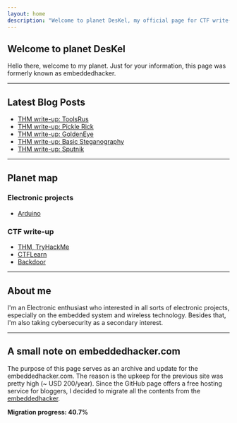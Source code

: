 ```yaml
---
layout: home
description: "Welcome to planet DesKel, my official page for CTF write-up, Electronic tutorial, review and etc."
---
```


## Welcome to planet DesKel

Hello there, welcome to my planet. Just for your information, this page was formerly known as embeddedhacker.

---

## Latest Blog Posts
<!-- BLOG-POST-LIST:START -->
- [THM write-up: ToolsRus](https://deskel.github.io/posts/thm/toolsrus)
- [THM write-up: Pickle Rick](https://deskel.github.io/posts/thm/pickle-rick)
- [THM write-up: GoldenEye](https://deskel.github.io/posts/thm/goldeneye)
- [THM write-up: Basic Steganography](https://deskel.github.io/posts/thm/basic-steganography)
- [THM write-up: Sputnik](https://deskel.github.io/posts/thm/sputnik)
<!-- BLOG-POST-LIST:END -->

---

## Planet map

### Electronic projects
- [Arduino](https://deskel.github.io/arduino)

### CTF write-up
- [THM, TryHackMe](https://deskel.github.io/thm)
- [CTFLearn](https://www.embeddedhacker.com)
- [Backdoor](https://www.embeddedhacker.com)

---

## About me

I'm an Electronic enthusiast who interested in all sorts of electronic projects, especially on the embedded system and wireless technology. Besides that, I'm also taking cybersecurity as a secondary interest.

---

## A small note on embeddedhacker.com

The purpose of this page serves as an archive and update for the embeddedhacker.com. The reason is the upkeep for the previous site was pretty high (~ USD 200/year). Since the GitHub page offers a free hosting service for bloggers, I decided to migrate all the contents from the [embeddedhacker](https://www.embeddedhacker.com).

**Migration progress: 40.7%**
